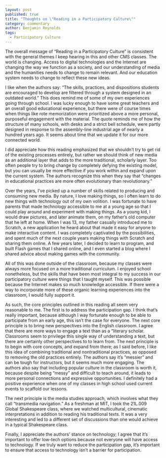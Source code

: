 ```yaml
---
layout: post
published: true
title: "Thoughts on \"Reading in a Participatory Culture\""
category: commentary
author: Benjamin Reynolds
tags: 
  - Participatory Culture
---
```


The overall message of “Reading in a Participatory Culture” is consistent with the general themes I keep hearing in this and other CMS classes. The world is changing. Access to digital technologies and the Internet are changing the way we function as a society, and our understanding of media and the humanities needs to change to remain relevant. And our education system needs to change to reflect these new ideas.

I like when the authors say: “The skills, practices, and dispositions students are encouraged to develop are filtered through a system designed in an outdated world.” This does remind me of some of my own experiences going through school. I was lucky enough to have some great teachers and an overall good educational experience, but there were of course times when things like rote memorization were prioritized above a more personal, purposeful engagement with the material. The quote reminds me of how the structure of many schools, with desks and a strict bell schedule, were partly designed in response to the assembly-line industrial age of nearly a hundred years ago. It seems about time that we update it for our more connected world.

I did appreciate how this reading emphasized that we shouldn’t try to get rid of the existing processes entirely, but rather we should think of new media as an additional layer that adds to the more traditional, scholarly layer. Too often people try to bring change by completely defying the existing model, but you can usually be more effective if you work within and expand upon the current system. The authors recognize this when they say that “changes in educational practices are more often evolutionary than revolutionary.”

Over the years, I’ve picked up a number of skills related to producing and consuming new media. By nature, I love making things, so I often learn to do new things with technology out of my own volition. I was fortunate to have parents that made technology accessible to me at a young age so that I could play around and experiment with making things. As a young kid, I would draw pictures, and later animate them, on my father’s old computer that he left at home. When I was 13, my father casually introduced me to Scratch, a new application he heard about that made it easy for anyone to make interactive content. I was completely captivated by the possibilities, and spent much of the next couple years making things with Scratch and sharing them online. A few years later, I decided to learn to program, and built Flash games that I shared online, and I even started a blog where I shared advice about making games with the community.

All of this was done outside of the classroom, because my classes were always more focused on a more traditional curriculum. I enjoyed school nonetheless, but the skills that have been most integral to my success in our participatory culture were things that I taught myself. This was possible because the Internet makes so much knowledge accessible. If there were a way to incorporate more of these organic learning experiences into the classroom, I would fully support it.

As such, the core principles outlined in this reading all seem very reasonable to me. The first is to address the participation gap. I think that’s really important, because although I way fortunate enough to be able to participate from an early age, this isn’t the case for everyone. The next core principle is to bring new perspectives into the English classroom. I agree that there are more ways to engage a text than as a “literary scholar. Classrooms seem to privilege this single way of understanding a text, but there are certainly other perspectives to to learn from. The next principle is to begin with core concepts, and expand from there; as I said before, I like this idea of combining traditional and nontraditional practices, as opposed to removing the old practices entirely. The authors say it’s “messier” and can be tough for instructors, but it seems much more engaging. The authors also say that including popular culture in the classroom is worth it, because despite being “messy” and difficult to teach around, it leads to more personal connections and expressive opportunities. I definitely had a positive experience when one of my classes in high school used current events to scaffold our lessons. 

The next principle is the media studies approach, which involves what they call “transmedia navigation.” As a freshman at MIT, I took the 21L.009 Global Shakespeare class, where we watched multicultural, cinematic interpretations in addition to reading his traditional texts. It was a very interesting and led to a different set of discussions than one would achieve in a typical Shakespeare class.

Finally, I appreciate the authors’ stance on technology; I agree that it’s important to offer low-tech options because not everyone will have access to technology. If we truly want to reduce the participation gap, it’s important to ensure that access to technology isn’t a barrier for participation.